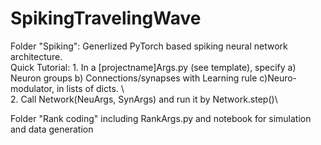 # SpikingTravelingWave

Folder "Spiking": Generlized PyTorch based spiking neural network architecture. \
                  Quick Tutorial: 1. In a [projectname]Args.py (see template), specify a) Neuron groups b) Connections/synapses with Learning rule  c)Neuro-modulator, in lists of dicts. \               
                                  2. Call Network(NeuArgs, SynArgs) and run it by Network.step()\

Folder "Rank coding" including RankArgs.py and notebook for simulation and data generation
